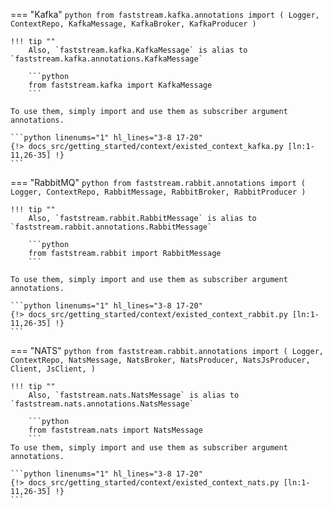 === "Kafka"
    ```python
    from faststream.kafka.annotations import (
        Logger, ContextRepo, KafkaMessage, KafkaBroker, KafkaProducer
    )
    ```

    !!! tip ""
        Also, `faststream.kafka.KafkaMessage` is alias to `faststream.kafka.annotations.KafkaMessage`

        ```python
        from faststream.kafka import KafkaMessage
        ```

    To use them, simply import and use them as subscriber argument annotations.

    ```python linenums="1" hl_lines="3-8 17-20"
    {!> docs_src/getting_started/context/existed_context_kafka.py [ln:1-11,26-35] !}
    ```

=== "RabbitMQ"
    ```python
    from faststream.rabbit.annotations import (
        Logger, ContextRepo, RabbitMessage, RabbitBroker, RabbitProducer
    )
    ```

    !!! tip ""
        Also, `faststream.rabbit.RabbitMessage` is alias to `faststream.rabbit.annotations.RabbitMessage`

        ```python
        from faststream.rabbit import RabbitMessage
        ```

    To use them, simply import and use them as subscriber argument annotations.

    ```python linenums="1" hl_lines="3-8 17-20"
    {!> docs_src/getting_started/context/existed_context_rabbit.py [ln:1-11,26-35] !}
    ```

=== "NATS"
    ```python
    from faststream.rabbit.annotations import (
        Logger, ContextRepo, NatsMessage,
        NatsBroker, NatsProducer, NatsJsProducer,
        Client, JsClient,
    )
    ```

    !!! tip ""
        Also, `faststream.nats.NatsMessage` is alias to `faststream.nats.annotations.NatsMessage`

        ```python
        from faststream.nats import NatsMessage
        ```
    To use them, simply import and use them as subscriber argument annotations.

    ```python linenums="1" hl_lines="3-8 17-20"
    {!> docs_src/getting_started/context/existed_context_nats.py [ln:1-11,26-35] !}
    ```
